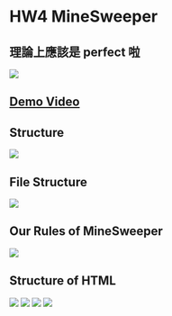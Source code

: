 # HW4 MineSweeper

## 理論上應該是 perfect 啦

![](https://i.imgur.com/pfsPBRR.png)

## [Demo Video](https://www.youtube.com/watch?v=mDx4bi-rA-Q)

## Structure

![](https://i.imgur.com/noioyH8.png)

## File Structure

![](https://i.imgur.com/LQWxcXW.png)

## Our Rules of MineSweeper

![](https://i.imgur.com/1Di60VR.png)

## Structure of HTML

![](https://i.imgur.com/18fudrr.png)
![](https://i.imgur.com/nLgxGL2.png)
![](https://i.imgur.com/5TwVv4A.png)
![](https://i.imgur.com/BvhORok.png)
